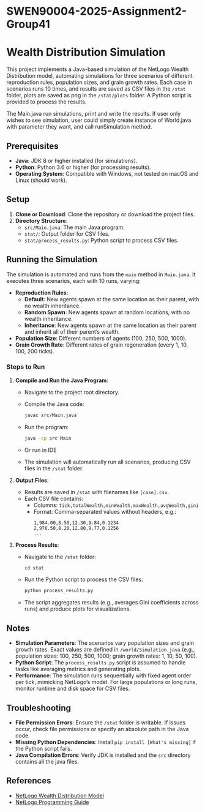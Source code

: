 # SWEN90004-2025-Assignment2-Group41

# Wealth Distribution Simulation

This project implements a Java-based simulation of the NetLogo Wealth Distribution model, automating simulations for three scenarios of different reproduction rules, population sizes, and grain growth rates. Each case in scenarios runs 10 times, and results are saved as CSV files in the `/stat` folder, plots are saved as png in the 
`/stat/plots` folder. A Python script is provided to process the results.

The Main.java run simulations, print and write the results. If user only wishes to see simulation, 
user could simply create instance of World.java with parameter they want, and call runSimulation method.


## Prerequisites

- **Java**: JDK 8 or higher installed (for simulations).
- **Python**: Python 3.6 or higher (for processing results).
- **Operating System**: Compatible with Windows, not tested on macOS and Linux (should work).

## Setup

1. **Clone or Download**: Clone the repository or download the project files.
2. **Directory Structure**:
   - `src/Main.java`: The main Java program.
   - `stat/`: Output folder for CSV files.
   - `stat/process_results.py`: Python script to process CSV files.

## Running the Simulation

The simulation is automated and runs from the `main` method in `Main.java`. It executes three scenarios, each with 10 runs, varying:
- **Reproduction Rules**:
  - **Default**: New agents spawn at the same location as their parent, with no wealth inheritance.
  - **Random Spawn**: New agents spawn at random locations, with no wealth inheritance.
  - **Inheritance**: New agents spawn at the same location as their parent and inherit all of their parent’s wealth.
- **Population Size**: Different numbers of agents (100, 250, 500, 1000).
- **Grain Growth Rate**: Different rates of grain regeneration (every 1, 10, 100, 200 ticks).

### Steps to Run

1. **Compile and Run the Java Program**:
   - Navigate to the project root directory.
   - Compile the Java code:
     ```bash
     javac src/Main.java
     ```
   - Run the program:
     ```bash
     java -cp src Main
     ```
   - Or run in IDE

   - The simulation will automatically run all scenarios, producing CSV files in the `/stat` folder.

2. **Output Files**:
   - Results are saved in `/stat` with filenames like `[case].csv`.
   - Each CSV file contains:
     - Columns: `tick,totalWealth,minWealth,maxWealth,avgWealth,gini`
     - Format: Comma-separated values without headers, e.g.:
       ```
       1,984.00,8.50,12.30,9.84,0.1234
       2,976.50,8.20,12.80,9.77,0.1256
       ...
       ```

3. **Process Results**:
   - Navigate to the `/stat` folder:
     ```bash
     cd stat
     ```
   - Run the Python script to process the CSV files:
     ```bash
     python process_results.py
     ```
   - The script aggregates results (e.g., averages Gini coefficients across runs) and produce plots for visualizations.

## Notes

- **Simulation Parameters**: The scenarios vary population sizes and grain growth rates. Exact values are defined in `/world/Simulation.java` (e.g., population sizes: 100, 250, 500, 1000; grain growth rates: 1, 10, 50, 100).
- **Python Script**: The `process_results.py` script is assumed to handle tasks like averaging metrics and generating plots. 
- **Performance**: The simulation runs sequentially with fixed agent order per tick, mimicking NetLogo’s model. For large populations or long runs, monitor runtime and disk space for CSV files.

## Troubleshooting

- **File Permission Errors**: Ensure the `/stat` folder is writable. If issues occur, check file permissions or specify an absolute path in the Java code.
- **Missing Python Dependencies**: Install `pip install [What's missing]` if the Python script fails.
- **Java Compilation Errors**: Verify JDK is installed and the `src` directory contains all the java files.

## References

- [NetLogo Wealth Distribution Model](https://ccl.northwestern.edu/netlogo/models/WealthDistribution)
- [NetLogo Programming Guide](https://ccl.northwestern.edu/netlogo/docs/programming.html)
